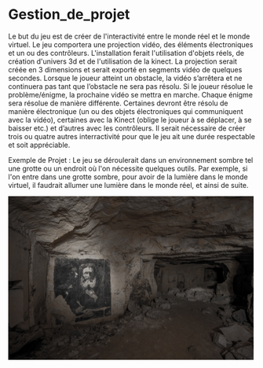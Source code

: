 # Gestion_de_projet


Le but du jeu est de créer de l'interactivité entre le monde réel et le monde virtuel.
Le jeu comportera une projection vidéo, des éléments électroniques et un ou des contrôleurs.
L'installation ferait l'utilisation d'objets réels, de création d'univers 3d et de l'utilisation de la kinect.
La projection serait créée en 3 dimensions et serait exporté en segments vidéo de quelques secondes. Lorsque le joueur atteint un obstacle, la vidéo s’arrêtera et ne continuera pas tant que l’obstacle ne sera pas résolu. Si le joueur résolue le problème/énigme, la prochaine vidéo se mettra en marche. 
Chaque énigme sera résolue de manière différente. Certaines devront être résolu de manière électronique (un ou des objets électroniques qui communiquent avec la vidéo), certaines avec la Kinect (oblige le joueur à se déplacer, à se baisser etc.) et d’autres avec les contrôleurs.
Il serait nécessaire de créer trois ou quatre autres interractivité pour que le jeu ait une durée respectable et soit appréciable.

Exemple de Projet : 
Le jeu se déroulerait dans un environnement sombre tel une grotte ou un endroit où l'on nécessite quelques outils.
Par exemple, si l'on entre dans une grotte sombre, pour avoir de la lumière dans le monde virtuel, il faudrait allumer une lumière dans le monde réel, et ainsi de suite.




<img src="grotte.jpg"
     alt="Markdown Monster icon"
     style="width: 500px;" />
